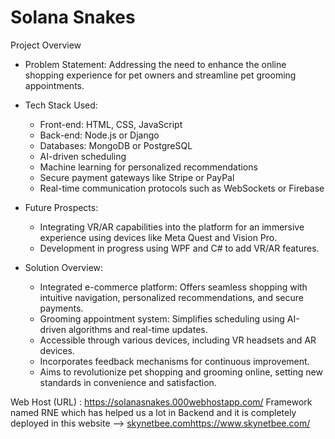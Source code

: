 # Solana Snakes

Project Overview

* Problem Statement: Addressing the need to enhance the online shopping experience for pet owners and streamline pet grooming appointments.

* Tech Stack Used:
    * Front-end: HTML, CSS, JavaScript
    * Back-end: Node.js or Django
    * Databases: MongoDB or PostgreSQL
    * AI-driven scheduling
    * Machine learning for personalized recommendations
    * Secure payment gateways like Stripe or PayPal
    * Real-time communication protocols such as WebSockets or Firebase

* Future Prospects:
    * Integrating VR/AR capabilities into the platform for an immersive experience using devices like Meta Quest and Vision Pro.
    * Development in progress using WPF and C# to add VR/AR features.

* Solution Overview:
    * Integrated e-commerce platform: Offers seamless shopping with intuitive navigation, personalized recommendations, and secure payments.
    * Grooming appointment system: Simplifies scheduling using AI-driven algorithms and real-time updates.
    * Accessible through various devices, including VR headsets and AR devices.
    * Incorporates feedback mechanisms for continuous improvement.
    * Aims to revolutionize pet shopping and grooming online, setting new standards in convenience and satisfaction.

Web Host (URL) : https://solanasnakes.000webhostapp.com/
Framework named RNE which has helped us a lot in Backend and it is completely deployed in this website --> [skynetbee.com](https://www.skynetbee.com/)https://www.skynetbee.com/

